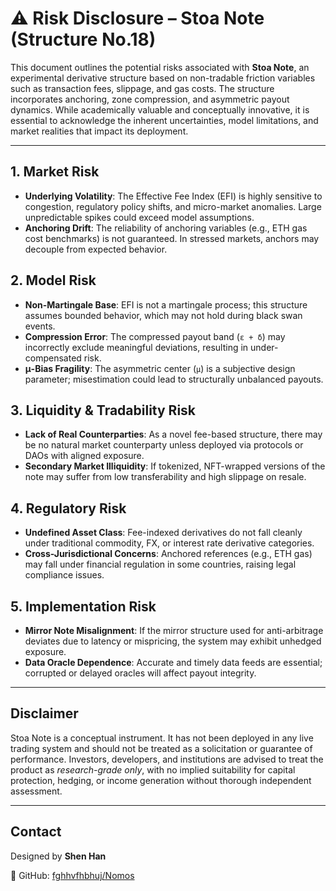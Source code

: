 # ⚠️ Risk Disclosure – Stoa Note (Structure No.18)

This document outlines the potential risks associated with **Stoa Note**, an experimental derivative structure based on non-tradable friction variables such as transaction fees, slippage, and gas costs. The structure incorporates anchoring, zone compression, and asymmetric payout dynamics. While academically valuable and conceptually innovative, it is essential to acknowledge the inherent uncertainties, model limitations, and market realities that impact its deployment.

---

## 1. Market Risk

* **Underlying Volatility**: The Effective Fee Index (EFI) is highly sensitive to congestion, regulatory policy shifts, and micro-market anomalies. Large unpredictable spikes could exceed model assumptions.
* **Anchoring Drift**: The reliability of anchoring variables (e.g., ETH gas cost benchmarks) is not guaranteed. In stressed markets, anchors may decouple from expected behavior.

## 2. Model Risk

* **Non-Martingale Base**: EFI is not a martingale process; this structure assumes bounded behavior, which may not hold during black swan events.
* **Compression Error**: The compressed payout band (`ε + δ`) may incorrectly exclude meaningful deviations, resulting in under-compensated risk.
* **μ-Bias Fragility**: The asymmetric center (`μ`) is a subjective design parameter; misestimation could lead to structurally unbalanced payouts.

## 3. Liquidity & Tradability Risk

* **Lack of Real Counterparties**: As a novel fee-based structure, there may be no natural market counterparty unless deployed via protocols or DAOs with aligned exposure.
* **Secondary Market Illiquidity**: If tokenized, NFT-wrapped versions of the note may suffer from low transferability and high slippage on resale.

## 4. Regulatory Risk

* **Undefined Asset Class**: Fee-indexed derivatives do not fall cleanly under traditional commodity, FX, or interest rate derivative categories.
* **Cross-Jurisdictional Concerns**: Anchored references (e.g., ETH gas) may fall under financial regulation in some countries, raising legal compliance issues.

## 5. Implementation Risk

* **Mirror Note Misalignment**: If the mirror structure used for anti-arbitrage deviates due to latency or mispricing, the system may exhibit unhedged exposure.
* **Data Oracle Dependence**: Accurate and timely data feeds are essential; corrupted or delayed oracles will affect payout integrity.

---

## Disclaimer

Stoa Note is a conceptual instrument. It has not been deployed in any live trading system and should not be treated as a solicitation or guarantee of performance. Investors, developers, and institutions are advised to treat the product as *research-grade only*, with no implied suitability for capital protection, hedging, or income generation without thorough independent assessment.

---

## Contact

Designed by **Shen Han**

🔗 GitHub: [fghhvfhbhuj/Nomos](https://github.com/fghhvfhbhuj/Nomos)
